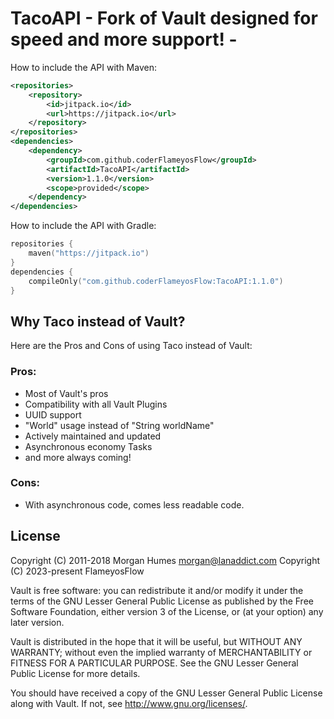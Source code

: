 # TacoAPI - Fork of Vault designed for speed and more support! -
How to include the API with Maven: 
```xml
<repositories>
    <repository>
        <id>jitpack.io</id>
        <url>https://jitpack.io</url>
    </repository>
</repositories>
<dependencies>
    <dependency>
        <groupId>com.github.coderFlameyosFlow</groupId>
        <artifactId>TacoAPI</artifactId>
        <version>1.1.0</version>
        <scope>provided</scope>
    </dependency>
</dependencies>
```

How to include the API with Gradle:
```kotlin
repositories {
    maven("https://jitpack.io")
}
dependencies {
    compileOnly("com.github.coderFlameyosFlow:TacoAPI:1.1.0")
}
```

## Why Taco instead of Vault?
Here are the Pros and Cons of using Taco instead of Vault:

### Pros:
 * Most of Vault's pros
 * Compatibility with all Vault Plugins
 * UUID support
 * "World" usage instead of "String worldName"
 * Actively maintained and updated
 * Asynchronous economy Tasks
 * and more always coming!
### Cons:
 * With asynchronous code, comes less readable code.
 
## License
Copyright (C) 2011-2018 Morgan Humes <morgan@lanaddict.com>
Copyright (C) 2023-present FlameyosFlow

Vault is free software: you can redistribute it and/or modify
it under the terms of the GNU Lesser General Public License as published by
the Free Software Foundation, either version 3 of the License, or
(at your option) any later version.

Vault is distributed in the hope that it will be useful,
but WITHOUT ANY WARRANTY; without even the implied warranty of
MERCHANTABILITY or FITNESS FOR A PARTICULAR PURPOSE.  See the
GNU Lesser General Public License for more details.

You should have received a copy of the GNU Lesser General Public License
along with Vault.  If not, see <http://www.gnu.org/licenses/>.
